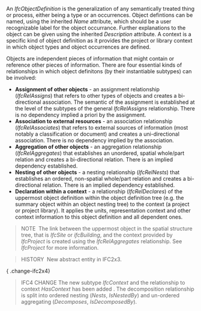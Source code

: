 ﻿An _IfcObjectDefinition_ is the generalization of any semantically treated thing or process, either being a type or an occurrences. Object defintions can be named, using the inherited _Name_ attribute, which should be a user recognizable label for the object occurrance. Further explanations to the object can be given using the inherited _Description_ attribute. A context is a specific kind of object definition as it provides the project or library context in which object types and object occurrences are defined.

Objects are independent pieces of information that might contain or reference other pieces of information. There are four essential kinds of relationships in which object definitons (by their instantiable subtypes) can be involved:

* **Assignment of other objects** - an assignment relationship (_IfcRelAssigns_) that refers to other types of objects and creates a bi-directional association. The semantic of the assignment is established at the level of the subtypes of the general _IfcRelAssigns_ relationship. There is no dependency implied a priori by the assignment.
* **Association to external resources** - an association relationship (_IfcRelAssociates_) that refers to external sources of information (most notably a classification or document) and creates a uni-directional association. There is no dependency implied by the association.
* **Aggregation of other objects** - an aggregation relationship (_IfcRelAggregates_) that establishes an unordered, spatial whole/part relation and creates a bi-directional relation. There is an implied dependency established.
* **Nesting of other objects** - a nesting relationship (_IfcRelNests_) that establishes an ordered, non-spatial whole/part relation and creates a bi-directional relation. There is an implied dependency established.
* **Declaration within a context** - a relationship (_IfcRelDeclares_) of the uppermost object definition within the object definition tree (e.g. the summary object within an object nesting tree) to the context (a project or project library). It applies the units, representation context and other context information to this object definition and all dependent ones.

> NOTE&nbsp; The link between the uppermost object in the spatial structure tree, that is _IfcSite_ or _ifcBuilding_, and the context provided by _IfcProject_ is created using the _IfcRelAggregates_ relationship. See _IfcProject_ for more information.

> HISTORY&nbsp; New abstract entity in IFC2x3.

{ .change-ifc2x4}
> IFC4 CHANGE The new subtype _IfcContext_ and the relationship to context _HasContext_ has been added . The decomposition relationship is split into ordered nesting (_Nests_, _IsNestedBy_) and un-ordered aggregating (_Decomposes_, _IsDecomposedBy_).